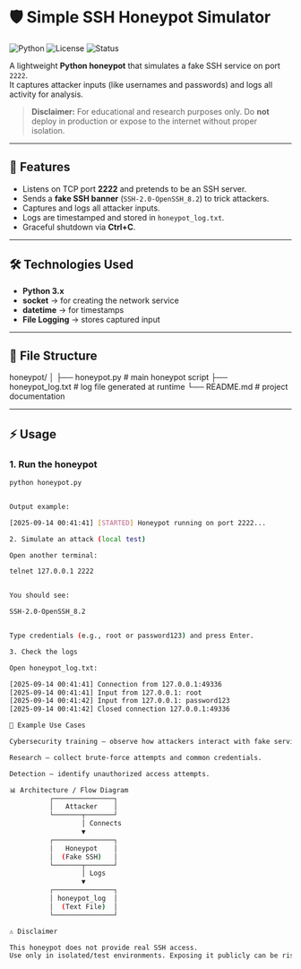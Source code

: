 # 🛡️ Simple SSH Honeypot Simulator

![Python](https://img.shields.io/badge/Python-3.x-blue?logo=python)
![License](https://img.shields.io/badge/License-MIT-green)
![Status](https://img.shields.io/badge/Status-Experimental-orange)

A lightweight **Python honeypot** that simulates a fake SSH service on port `2222`.  
It captures attacker inputs (like usernames and passwords) and logs all activity for analysis.  

> **Disclaimer:** For educational and research purposes only. Do **not** deploy in production or expose to the internet without proper isolation.

---

## 🚀 Features
- Listens on TCP port **2222** and pretends to be an SSH server.  
- Sends a **fake SSH banner** (`SSH-2.0-OpenSSH_8.2`) to trick attackers.  
- Captures and logs all attacker inputs.  
- Logs are timestamped and stored in `honeypot_log.txt`.  
- Graceful shutdown via **Ctrl+C**.  

---

## 🛠️ Technologies Used
- **Python 3.x**  
- **socket** → for creating the network service  
- **datetime** → for timestamps  
- **File Logging** → stores captured input  

---

## 📂 File Structure
honeypot/
│
├── honeypot.py # main honeypot script
├── honeypot_log.txt # log file generated at runtime
└── README.md # project documentation


---

## ⚡ Usage

### 1. Run the honeypot
```bash
python honeypot.py


Output example:

[2025-09-14 00:41:41] [STARTED] Honeypot running on port 2222...

2. Simulate an attack (local test)

Open another terminal:

telnet 127.0.0.1 2222


You should see:

SSH-2.0-OpenSSH_8.2


Type credentials (e.g., root or password123) and press Enter.

3. Check the logs

Open honeypot_log.txt:

[2025-09-14 00:41:41] Connection from 127.0.0.1:49336
[2025-09-14 00:41:41] Input from 127.0.0.1: root
[2025-09-14 00:41:42] Input from 127.0.0.1: password123
[2025-09-14 00:41:42] Closed connection 127.0.0.1:49336

🧪 Example Use Cases

Cybersecurity training – observe how attackers interact with fake services.

Research – collect brute-force attempts and common credentials.

Detection – identify unauthorized access attempts.

📊 Architecture / Flow Diagram
          ┌───────────────┐
          │   Attacker    │
          └───────┬───────┘
                  │ Connects
                  ▼
          ┌───────────────┐
          │   Honeypot    │
          │  (Fake SSH)   │
          └───────┬───────┘
                  │ Logs
                  ▼
          ┌───────────────┐
          │ honeypot_log  │
          │  (Text File)  │
          └───────────────┘

⚠️ Disclaimer

This honeypot does not provide real SSH access.
Use only in isolated/test environments. Exposing it publicly can be risky.

